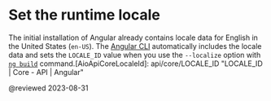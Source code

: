 <!-- 
Placeholder page; keep in case 3rd party links to it. 
Its too brief contents were relocated to `i18n-optional-import-global-variants.md` 
No longer in navigation.
 -->
# Set the runtime locale

The initial installation of Angular already contains locale data for English in the United States \(`en-US`\).
The [Angular CLI][AioCliMain] automatically includes the locale data and sets the `LOCALE_ID` value when you use the `--localize` option with [`ng build`][AioCliBuild] command.[AioApiCoreLocaleId]: api/core/LOCALE_ID "LOCALE_ID | Core - API | Angular"

[AioCliMain]: cli "CLI Overview and Command Reference | Angular"
[AioCliBuild]: cli/build "ng build | CLI | Angular"

<!-- external links -->

[UnpkgBrowseAngularCommonLocales]: https://unpkg.com/browse/@angular/common/locales/ "@angular/common/locales/ | Unpkg"

<!-- end links -->

@reviewed 2023-08-31
